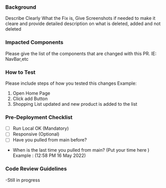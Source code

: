 ### Background

Describe Clearly What the Fix is, Give Screenshots if needed to make it cleare and provide detailed description on what is deleted, added and not deleted

### Impacted Components

Please give the list of the components that are changed with this PR. IE: NavBar,etc

### How to Test

Please include steps of how you tested this changes
Example:

1. Open Home Page
2. Click add Button
3. Shopping List updated and new product is added to the list

### Pre-Deployment Checklist

- [ ] Run Local OK (Mandatory)
- [ ] Responsive (Optional)
- [ ] Have you pulled from main before?
- When is the last time you pulled from main? (Put your time here ) Example : (12:58 PM 16 May 2022)

### Code Review Guidelines

-Still in progress
